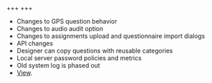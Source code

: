+++
+++

- Changes to GPS question behavior
- Changes to audio audit option
- Changes to assignments upload and questionnaire import dialogs
- API changes
- Designer can copy questions with reusable categories
- Local server password policies and metrics
- Old system log is phased out
- [View](/release-notes/version-20-03).
